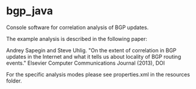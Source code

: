 bgp_java
========

Console software for correlation analysis of BGP updates.

The example analysis is described in the following paper: 

Andrey Sapegin and Steve Uhlig. "On the extent of correlation in BGP updates in the Internet and what it tells us about locality of BGP routing events." Elsevier Computer Communications Journal (2013), DOI

For the specific analysis modes please see properties.xml in the resources folder.
